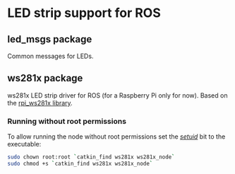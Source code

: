 # LED strip support for ROS

## led_msgs package

Common messages for LEDs.

## ws281x package

ws281x LED strip driver for ROS (for a Raspberry Pi only for now). Based on the [rpi_ws281x library](https://github.com/jgarff/rpi_ws281x).

### Running without root permissions

To allow running the node without root permissions set the *[setuid](https://en.wikipedia.org/wiki/Setuid)* bit to the executable:

```bash
sudo chown root:root `catkin_find ws281x ws281x_node`
sudo chmod +s `catkin_find ws281x ws281x_node`
```
